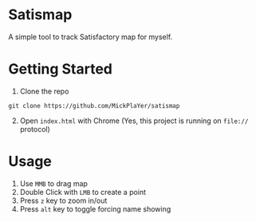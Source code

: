 # Satismap
A simple tool to track Satisfactory map for myself.

# Getting Started

1. Clone the repo
```
git clone https://github.com/MickPlaYer/satismap
```

2. Open `index.html` with Chrome
(Yes, this project is running on `file://` protocol)

# Usage
1. Use `MMB` to drag map
2. Double Click with `LMB` to create a point
3. Press `z` key to zoom in/out
4. Press `alt` key to toggle forcing name showing
